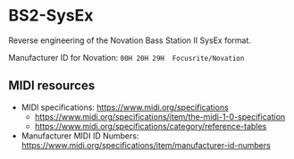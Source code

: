 # BS2-SysEx

Reverse engineering of the Novation Bass Station II SysEx format.

Manufacturer ID for Novation: `00H 20H 29H	Focusrite/Novation`

## MIDI resources

- MIDI specifications: https://www.midi.org/specifications
  - https://www.midi.org/specifications/item/the-midi-1-0-specification  
  - https://www.midi.org/specifications/category/reference-tables
- Manufacturer MIDI ID Numbers: https://www.midi.org/specifications/item/manufacturer-id-numbers

